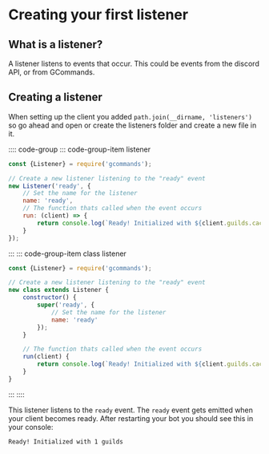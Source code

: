 # Creating your first listener

## What is a listener?

A listener listens to events that occur. This could be events from the discord API, or from GCommands.

## Creating a listener

When setting up the client you added `path.join(__dirname, 'listeners')` so go ahead and open or create the listeners folder and create a new file in it.

:::: code-group
::: code-group-item listener

```js
const {Listener} = require('gcommands');

// Create a new listener listening to the "ready" event
new Listener('ready', {
	// Set the name for the listener
	name: 'ready',
	// The function thats called when the event occurs
	run: (client) => {
		return console.log(`Ready! Initialized with ${client.guilds.cache.size} guilds`);
	}
});

```

:::
::: code-group-item class listener

```js
const {Listener} = require('gcommands');

// Create a new listener listening to the "ready" event
new class extends Listener {
	constructor() {
		super('ready', {
			// Set the name for the listener
			name: 'ready'
		});
	}

	// The function thats called when the event occurs
	run(client) {
		return console.log(`Ready! Initialized with ${client.guilds.cache.size} guilds`);
	}
}
```

:::
::::

This listener listens to the `ready` event. The `ready` event gets emitted when your client becomes ready. After restarting your bot you should see this in your console:

```sh:no-line-numbers
Ready! Initialized with 1 guilds
```
